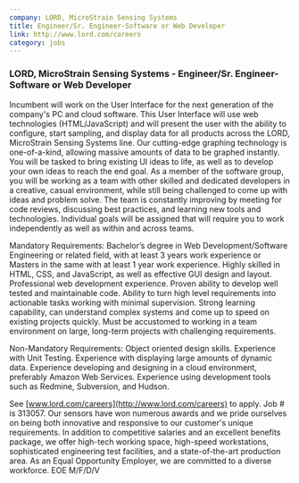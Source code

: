 ```yaml
---
company: LORD, MicroStrain Sensing Systems
title: Engineer/Sr. Engineer-Software or Web Developer
link: http://www.lord.com/careers
category: jobs
---
```



### LORD, MicroStrain Sensing Systems - Engineer/Sr. Engineer-Software or Web Developer

Incumbent will work on the User Interface for the next generation of the company's PC and cloud software. This User Interface will use web technologies (HTML/JavaScript) and will present the user with the ability to configure, start sampling, and display data for all products across the LORD, MicroStrain Sensing Systems line. Our cutting-edge graphing technology is one-of-a-kind, allowing massive amounts of data to be graphed instantly. You will be tasked to bring existing UI ideas to life, as well as to develop your own ideas to reach the end goal. As a member of the software group, you will be working as a team with other skilled and dedicated developers in a creative, casual environment, while still being challenged to come up with ideas and problem solve. The team is constantly improving by meeting for code reviews, discussing best practices, and learning new tools and technologies. Individual goals will be assigned that will require you to work independently as well as within and across teams.

Mandatory Requirements:
Bachelor’s degree in Web Development/Software Engineering or related field, with at least 3 years work experience or Masters in the same with at least 1 year work experience. Highly skilled in HTML, CSS, and JavaScript, as well as effective GUI design and layout. Professional web development experience. Proven ability to develop well tested and maintainable code. Ability to turn high level requirements into actionable tasks working with minimal supervision. Strong learning capability, can understand complex systems and come up to speed on existing projects quickly. Must be accustomed to working in a team environment on large, long-term projects with challenging requirements.

Non-Mandatory Requirements:
Object oriented design skills. Experience with Unit Testing. Experience with displaying large amounts of dynamic data. Experience developing and designing in a cloud environment, preferably Amazon Web Services. Experience using development tools such as Redmine, Subversion, and Hudson.

See [www.lord.com/careers](http://www.lord.com/careers) to apply. Job # is 313057. Our sensors have won numerous awards and we pride ourselves on being both innovative and responsive to our customer's unique requirements. In addition to competitive salaries and an excellent benefits package, we offer high-tech working space, high-speed workstations, sophisticated engineering test facilities, and a state-of-the-art production area. As an Equal Opportunity Employer, we are committed to a diverse workforce. EOE M/F/D/V
